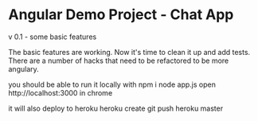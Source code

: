 # Angular Demo Project - Chat App

v 0.1 - some basic features

The basic features are working.  Now it's time to clean it up and add tests.  There are a number of hacks that need to be refactored to be more angulary.

you should be able to run it locally with
npm i
node app.js
open http://localhost:3000 in chrome

it will also deploy to heroku
heroku create
git push heroku master
